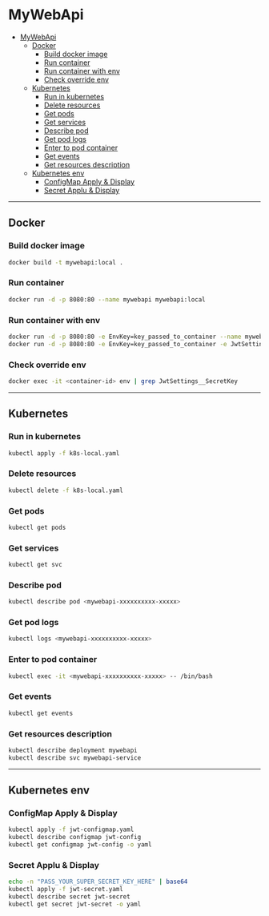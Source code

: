 # MyWebApi
- [MyWebApi](#mywebapi)
  - [Docker](#docker)
    - [Build docker image](#build-docker-image)
    - [Run container](#run-container)
    - [Run container with env](#run-container-with-env)
    - [Check override env](#check-override-env)
  - [Kubernetes](#kubernetes)
    - [Run in kubernetes](#run-in-kubernetes)
    - [Delete resources](#delete-resources)
    - [Get pods](#get-pods)
    - [Get services](#get-services)
    - [Describe pod](#describe-pod)
    - [Get pod logs](#get-pod-logs)
    - [Enter to pod container](#enter-to-pod-container)
    - [Get events](#get-events)
    - [Get resources description](#get-resources-description)
  - [Kubernetes env](#kubernetes-env)
    - [ConfigMap Apply \& Display](#configmap-apply--display)
    - [Secret Applu \& Display](#secret-applu--display)

---

## Docker
### Build docker image 
```bash
docker build -t mywebapi:local .
```

### Run container
```bash
docker run -d -p 8080:80 --name mywebapi mywebapi:local
```

### Run container with env
```bash
docker run -d -p 8080:80 -e EnvKey=key_passed_to_container --name mywebapi mywebapi:local
docker run -d -p 8080:80 -e EnvKey=key_passed_to_container -e JwtSettings__SecretKey="NewSuperSecretKey12345" --name mywebapi mywebapi:local
```

### Check override env
```bash
docker exec -it <container-id> env | grep JwtSettings__SecretKey
```
---

## Kubernetes
### Run in kubernetes
```bash
kubectl apply -f k8s-local.yaml
```

### Delete resources
```bash
kubectl delete -f k8s-local.yaml
```

### Get pods
```bash
kubectl get pods
```

### Get services
```bash
kubectl get svc
```

### Describe pod
```bash
kubectl describe pod <mywebapi-xxxxxxxxxx-xxxxx>
```

### Get pod logs
```bash
kubectl logs <mywebapi-xxxxxxxxxx-xxxxx>
```

### Enter to pod container
```bash
kubectl exec -it <mywebapi-xxxxxxxxxx-xxxxx> -- /bin/bash
```

### Get events
```bash
kubectl get events
```

### Get resources description
```bash
kubectl describe deployment mywebapi
kubectl describe svc mywebapi-service
```

---

## Kubernetes env

### ConfigMap Apply & Display
```bash
kubectl apply -f jwt-configmap.yaml
kubectl describe configmap jwt-config
kubectl get configmap jwt-config -o yaml
```

### Secret Applu & Display
```bash
echo -n "PASS_YOUR_SUPER_SECRET_KEY_HERE" | base64
kubectl apply -f jwt-secret.yaml
kubectl describe secret jwt-secret
kubectl get secret jwt-secret -o yaml
```